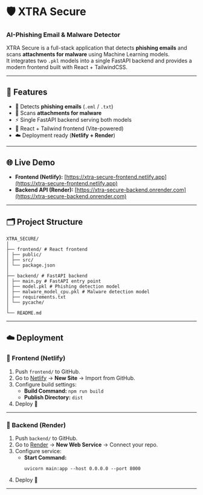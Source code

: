# 🛡️ XTRA Secure  
### AI-Phishing Email & Malware Detector

XTRA Secure is a full-stack application that detects **phishing emails** and scans **attachments for malware** using Machine Learning models.  
It integrates two `.pkl` models into a single FastAPI backend and provides a modern frontend built with React + TailwindCSS.  

---

## 🚀 Features  
- 📧 Detects **phishing emails** (`.eml` / `.txt`)  
- 🦠 Scans **attachments for malware**  
- ⚡ Single FastAPI backend serving both models  
- 🎨 React + Tailwind frontend (Vite-powered)  
- ☁️ Deployment ready (**Netlify + Render**)  

---

## 🌐 Live Demo  

- **Frontend (Netlify):** [https://xtra-secure-frontend.netlify.app](https://xtra-secure-frontend.netlify.app)  
- **Backend API (Render):** [https://xtra-secure-backend.onrender.com](https://xtra-secure-backend.onrender.com)   

---

## 🗂️ Project Structure  
```
XTRA_SECURE/
│
├── frontend/ # React frontend
│ ├── public/
│ ├── src/
│ └── package.json
│
├── backend/ # FastAPI backend
│ ├── main.py # FastAPI entry point
│ ├── model.pkl # Phishing detection model
│ ├── malware_model_cpu.pkl # Malware detection model
│ ├── requirements.txt
│ └── pycache/
│
└── README.md
```

---

## ☁️ Deployment  

### 🔹 Frontend (Netlify)
1. Push `frontend/` to GitHub.  
2. Go to [Netlify](https://www.netlify.com/) → **New Site** → Import from GitHub.  
3. Configure build settings:  
   - **Build Command:** `npm run build`  
   - **Publish Directory:** `dist`  
4. Deploy 🎉  

---

### 🔹 Backend (Render)
1. Push `backend/` to GitHub.  
2. Go to [Render](https://render.com/) → **New Web Service** → Connect your repo.  
3. Configure service:  
   - **Start Command:**  
     ```
     uvicorn main:app --host 0.0.0.0 --port 8000
     ```
4. Deploy 🚀  

---
